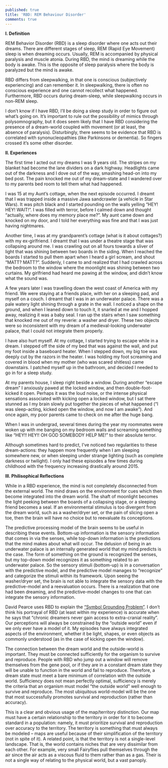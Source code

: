 ```yaml
---
published: true
title: 'RBD: REM Behaviour Disorder'
comments: true
---
```

**I. Definition**

REM Behavior Disorder (RBD)  is a sleep disorder where one acts out their dreams.  There are different stages of sleep, REM (Rapid Eye Movement) sleep is when dreaming occurs. Usually, REM is accompanied by physical paralysis and muscle atonia. During RBD, the mind is dreaming while the body is awake. This is the opposite of sleep paralysis where the body is paralyzed but the mind is awake.

RBD differs from sleepwalking, in that one is conscious (subjectively experiencing) and can remember it. In sleepwalking, there is often no conscious experience and one cannot recollect what happened. Furthermore, RBD occurs during dream-sleep, while sleepwalking occurs in non-REM sleep.

I don’t know if I have RBD, I’ll be doing a sleep study in order to figure out what’s going on. It’s important to rule out the possibility of mimics through polysomnography, but it does seem likely that I have RBD considering the presence of a dream-world coupled with movement (or at least, the absence of paralysis). Disturbingly, there seems to be evidence that RBD is correlated with synonucleopathies (like Parkinsons or dementia). So fingers crossed it’s some other disorder.

**II. Experiences**

The first time I acted out my dreams I was 9 years old. The stripes on my blanket had become the lane dividers on a dark highway. Headlights came out of the darkness and I dove out of the way, smashing head-on into my bed post. The pain knocked me out of my dream-state and I wandered over to my parents bed room to tell them what had happened.

I was 15 at my Aunt’s cottage, when the next episode occurred. I dreamt that I was trapped inside a massive Jawa sandcrawler (a vehicle in Star Wars). It was pitch black and I started pounding on the walls yelling “HEY! HEY! WAIT!”. I was filled with terror, before I calmed down and thought “actually, where does my memory place me?”. My aunt came down and knocked on my door, and I told her everything was fine and that I was just having nightmares.

Another time, I was at my grandparent’s cottage (what is it about cottages?) with my ex-girlfriend. I dreamt that I was under a theatre stage that was collapsing around me. I was crawling out on all fours towards a sliver of light that was shining between two boards in the siding. When I reached the boards I started to pull them apart when I heard a girl scream, and shout “MATT? MATT?”. Suddenly, I came to and realized that I had crawled across the bedroom to the window where the moonlight was shining between two curtains. My girlfriend had heard me pawing at the window, and didn’t know what the sound was.

A few years later I was travelling down the west coast of America with my friend. We were staying at a friends place, with her on a sleeping pad, and myself on a couch. I dreamt that I was in an underwater palace. There was a pale watery light shining through a grate in the wall. I noticed a shape on the ground, and when I leaned down to touch it, it snarled at me and I hopped away, realizing it was a baby seal. I ran up the stairs when I saw something that knocked me out of my reverie: a washer and dryer. These two objects were so inconsistent with my dream of a medieval-looking underwater palace, that I could not integrate them properly.

I have also hurt myself. At my cottage, I started trying to escape while in a dream. I stepped off the side of my bed that was against the wall, and put my foot inside a baseboard heater. When I stepped down, my big toe was deeply cut by the razors in the heater. I was holding my foot screaming and covered in blood when my mother (who was scared shitless) came downstairs. I patched myself up in the bathroom, and decided I needed to go in for a sleep study.

At my parents house, I sleep right beside a window. During another “escape dream” I  anxiously pawed at the locked window, and then double-foot-kicked it open. Perhaps it was the loud noise, or the intense physical sensations associated with kicking open a locked window, but I sat there stunned as I my brain slowly put together the pieces of what happened (“I was sleep-acting, kicked open the window, and now I am awake”). And once again, my poor parents came to check on me after the huge bang.

When I was in undergrad, several times during the year my roommates were woken up with me banging on my bedroom walls and screaming something like “HEY!! HEY!! OH GOD SOMEBODY HELP ME!” to their absolute terror.

Although sometimes hard to predict, I’ve noticed two regularities to these dream-actions: they happen more frequently when I am sleeping somewhere new, or when sleeping under strange lighting (such as complete darkness or twilight). I only had these episodes a few times during childhood with the frequency increasing drastically around 2015.

**III. Philisophical Reflections**

While in a RBD experience, the mind is not completely disconnected from the external world. The mind draws on the environment for cues which then become integrated into the dream world. The shaft of moonlight becomes the light peeking between the boards of a collapsing stage, or a sleeping friend becomes a seal. If an environmental stimulus is too divergent from the dream world, such as a washer/dryer set, or the pain of slicing open a toe, then the brain will have no choice but to reevaluate its conceptions.

The predictive processing model of the brain seems to be useful in describing these events. Bottom-up information is the sensory information that comes in via the senses, while top-down information is the predictions that the mind makes about what will occur. The delusion of being in an underwater palace is an internally generated world that my mind predicts is the case. The form of something on the ground is recognized the senses, but my top-down model recognizes it as something related to an underwater palace. So the sensory stimuli (bottom-up) is in a conversation with the predictive model, and the predictive model manages to “recognize” and categorize the stimuli within its framework. Upon seeing the washer/dryer set, the brain is not able to integrate the sensory data with the predictive-model and a reevaluation occurs. There is a realization that one had been dreaming, and the predictive-model changes to one that can integrate the sensory information. 

David Pearce uses RBD to explain the [“Symbol Grounding Problem”](https://www.quora.com/What-is-the-current-state-of-affairs-in-philosophy-concerning-the-symbol-grounding-problem). I don’t think his portrayal of RBD (at least within my experience) is accurate when he says that “chronic dreamers never gain access to extra-cranial reality”. Our perceptions will always be constrained by the “outside world” even if we only ever have a model of it. My episodes have always integrated aspects of the environment, whether it be light, shapes, or even objects as commonly understood (as in the case of kicking open the window).

The connection between the dream world and the outside-world is important. They must be connected sufficiently for the organism to survive and reproduce. People with RBD who jump out a window will remove themselves from the gene pool, or if they are in a constant dream state they will be unable to function in the world and fail to reproduce. Therefore, a dream state must meet a bare minimum of correlation with the outside world. Sufficiency does not mean perfectly optimal, sufficiency is merely the criteria that an organism must model “the outside world” well enough to survive and reproduce. The most ubiquitous world-model will be the one that most successfully promotes survival and reproduction (rather than accuracy).

This is a clear and obvious usage of the map/territory distinction. Our map must have a certain relationship to the territory in order for it to become standard in a population: namely, it must prioritize survival and reproduction over accuracy to the territory. The territory is something that must always be modeled – maps are useful because of their simplification of the territory (not in spite of it). A related point, is that the territory is not a single-level landscape. That is, the world contains niches that are very dissimilar from each other. For example, very small Fairyflies pull themselves through the air since the air acts as a viscous fluid to them rather than as a gas. Their is not a single way of relating to the physical world, but a vast panoply.